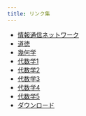 ```yaml
---
title: リンク集
---
```


- [情報通信ネットワーク](情報通信ネットワーク/test1.md)
- [道徳](道徳/test.md)
- [幾何学](幾何学/test1.md)
- [代数学1](代数学/test1-1.md)
- [代数学2](代数学/test1-2.md)
- [代数学3](代数学/test1-3.md)
- [代数学4](代数学/test1-4.md)
- [代数学5](代数学/test1-5.md)
- [ダウンロード](ダウンロード/)

<div class="folder-tree">
  <ul id="file-list"></ul>
</div>

<script>
const owner = 'mimneko';
const repo = 'sample-page';
const branch = 'main';

async function getFiles(path = '') {
    const url = `https://api.github.com/repos/${owner}/${repo}/contents/${path}?ref=${branch}`;
    const response = await fetch(url);
    const data = await response.json();
    return data;
}

function createFileLink(file) {
    const a = document.createElement('a');
    a.href = `https://${owner}.github.io/${repo}/${file.path}`;
    a.textContent = file.name;
    a.target = '_blank';
    return a;
}

function createFileLink(file) {
    const a = document.createElement('a');
    if (file.name.endsWith('.md')) {
        // .mdファイルは.html形式に変換してリンク
        const htmlName = file.name.replace(/\.md$/, '.html');
        a.href = `https://${owner}.github.io/${repo}/${file.path.replace(file.name, htmlName)}`;
    } else if (file.name.endsWith('.html')) {
        // それ以外は通常のリンク
        a.href = `https://${owner}.github.io/${repo}/${file.path}`;
    }
    a.textContent = file.name;
    a.target = '_blank';
    return a;
}

async function displayFiles(parentElement, path = '') {
    const files = await getFiles(path);
    for (const file of files) {
        if (['README.md', 'index.html', 'script.js', '_config.yml'].includes(file.name)) {
            continue;
        }
        const li = document.createElement('li');
        if (file.type === 'file') {
            li.appendChild(createFileLink(file));
        } else if (file.type === 'dir') {
            const details = document.createElement('details');
            details.open = true; // デフォルトで開いた状態にする
            const summary = document.createElement('summary');
            summary.textContent = file.name;
            details.appendChild(summary);
            const ul = document.createElement('ul');
            details.appendChild(ul);
            li.appendChild(details);
            await displayFiles(ul, file.path);
        }
        parentElement.appendChild(li);
    }
}

displayFiles(document.getElementById('file-list')).catch(console.error);

</script>
